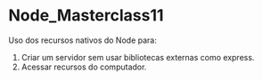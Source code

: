 # Node_Masterclass11
Uso dos recursos nativos do Node para:
1. Criar um servidor sem usar bibliotecas externas como express.
2. Acessar recursos do computador.
